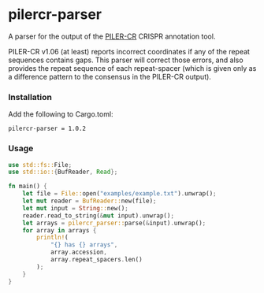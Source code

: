 # pilercr-parser

A parser for the output of the [PILER-CR](https://www.drive5.com/pilercr/) CRISPR annotation tool.

PILER-CR v1.06 (at least) reports incorrect coordinates if any of the repeat sequences contains gaps. This parser will correct those errors, and also provides the repeat sequence of each repeat-spacer (which is given only as a difference pattern to the consensus in the PILER-CR output).

### Installation

Add the following to Cargo.toml:

`pilercr-parser = 1.0.2`

### Usage

```rust
use std::fs::File;
use std::io::{BufReader, Read};

fn main() {
    let file = File::open("examples/example.txt").unwrap();
    let mut reader = BufReader::new(file);
    let mut input = String::new();
    reader.read_to_string(&mut input).unwrap();
    let arrays = pilercr_parser::parse(&input).unwrap();
    for array in arrays {
        println!(
            "{} has {} arrays",
            array.accession,
            array.repeat_spacers.len()
        );
    }
}
```
